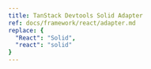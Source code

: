 ```yaml
---
title: TanStack Devtools Solid Adapter
ref: docs/framework/react/adapter.md
replace: {
  "React": "Solid",
  "react": "solid"
}
---
```

